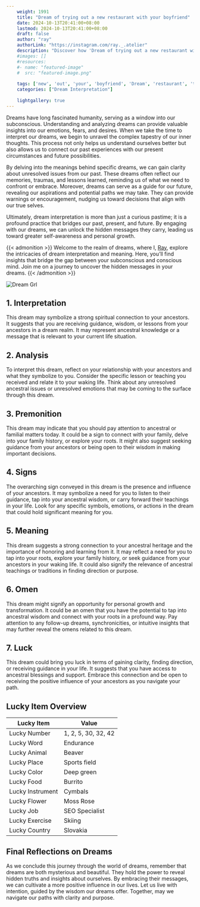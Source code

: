 ```yaml
---
    weight: 1991
    title: "Dream of trying out a new restaurant with your boyfriend"  # Assuming 'title' column exists
    date: 2024-10-13T20:41:00+08:00
    lastmod: 2024-10-13T20:41:00+08:00
    draft: false
    author: "ray"
    authorLink: "https://instagram.com/ray._.atelier"
    description: "Discover how 'Dream of trying out a new restaurant with your boyfriend' can interpret your future and uncover its significant meanings in your life."
    #images: []
    #resources:
    #- name: "featured-image"
    #  src: "featured-image.png"
    
    tags: ['new', 'out', 'your', 'boyfriend', 'Dream', 'restaurant', 'trying', 'a', 'of', 'with']
    categories: ["Dream Interpretation"]
    
    lightgallery: true
---
```

    
Dreams have long fascinated humanity, serving as a window into our subconscious. Understanding and analyzing dreams can provide valuable insights into our emotions, fears, and desires. When we take the time to interpret our dreams, we begin to unravel the complex tapestry of our inner thoughts. This process not only helps us understand ourselves better but also allows us to connect our past experiences with our present circumstances and future possibilities.

By delving into the meanings behind specific dreams, we can gain clarity about unresolved issues from our past. These dreams often reflect our memories, traumas, and lessons learned, reminding us of what we need to confront or embrace. Moreover, dreams can serve as a guide for our future, revealing our aspirations and potential paths we may take. They can provide warnings or encouragement, nudging us toward decisions that align with our true selves.

Ultimately, dream interpretation is more than just a curious pastime; it is a profound practice that bridges our past, present, and future. By engaging with our dreams, we can unlock the hidden messages they carry, leading us toward greater self-awareness and personal growth.

{{< admonition >}}
Welcome to the realm of dreams, where I, [Ray](https://instagram.com/ray._.atelier), explore the intricacies of dream interpretation and meaning. Here, you’ll find insights that bridge the gap between your subconscious and conscious mind. Join me on a journey to uncover the hidden messages in your dreams.
{{< /admonition >}}

![Dream Grl](https://cdn.pixabay.com/photo/2017/11/02/03/35/gothic-2910057_1280.jpg "Dream Grl")

## 1. Interpretation
 This dream may symbolize a strong spiritual connection to your ancestors. It suggests that you are receiving guidance, wisdom, or lessons from your ancestors in a dream realm. It may represent ancestral knowledge or a message that is relevant to your current life situation.

## 2. Analysis
 To interpret this dream, reflect on your relationship with your ancestors and what they symbolize to you. Consider the specific lesson or teaching you received and relate it to your waking life. Think about any unresolved ancestral issues or unresolved emotions that may be coming to the surface through this dream.

## 3. Premonition
 This dream may indicate that you should pay attention to ancestral or familial matters today. It could be a sign to connect with your family, delve into your family history, or explore your roots. It might also suggest seeking guidance from your ancestors or being open to their wisdom in making important decisions.

## 4. Signs
 The overarching sign conveyed in this dream is the presence and influence of your ancestors. It may symbolize a need for you to listen to their guidance, tap into your ancestral wisdom, or carry forward their teachings in your life. Look for any specific symbols, emotions, or actions in the dream that could hold significant meaning for you.

## 5. Meaning
 This dream suggests a strong connection to your ancestral heritage and the importance of honoring and learning from it. It may reflect a need for you to tap into your roots, explore your family history, or seek guidance from your ancestors in your waking life. It could also signify the relevance of ancestral teachings or traditions in finding direction or purpose.

## 6. Omen
 This dream might signify an opportunity for personal growth and transformation. It could be an omen that you have the potential to tap into ancestral wisdom and connect with your roots in a profound way. Pay attention to any follow-up dreams, synchronicities, or intuitive insights that may further reveal the omens related to this dream.

## 7. Luck
 This dream could bring you luck in terms of gaining clarity, finding direction, or receiving guidance in your life. It suggests that you have access to ancestral blessings and support. Embrace this connection and be open to receiving the positive influence of your ancestors as you navigate your path.

## Lucky Item Overview
| Lucky Item          | Value              |
|---------------|--------------------|
| Lucky Number        | 1, 2, 5, 30, 32, 42  |
| Lucky Word          | Endurance |
| Lucky Animal        | Beaver |
| Lucky Place         | Sports field     |
| Lucky Color         | Deep green     |
| Lucky Food          | Burrito      |
| Lucky Instrument    | Cymbals |
| Lucky Flower        | Moss Rose    |
| Lucky Job           | SEO Specialist       |
| Lucky Exercise      | Skiing  |
| Lucky Country       | Slovakia    |


##  Final Reflections on Dreams

As we conclude this journey through the world of dreams, remember that dreams are both mysterious and beautiful. They hold the power to reveal hidden truths and insights about ourselves. By embracing their messages, we can cultivate a more positive influence in our lives. Let us live with intention, guided by the wisdom our dreams offer. Together, may we navigate our paths with clarity and purpose.
